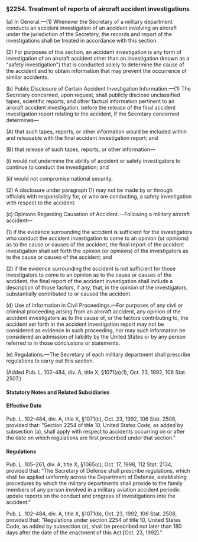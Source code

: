 ### §2254. Treatment of reports of aircraft accident investigations ###

(a) In General.—(1) Whenever the Secretary of a military department conducts an accident investigation of an accident involving an aircraft under the jurisdiction of the Secretary, the records and report of the investigations shall be treated in accordance with this section.

(2) For purposes of this section, an accident investigation is any form of investigation of an aircraft accident other than an investigation (known as a "safety investigation") that is conducted solely to determine the cause of the accident and to obtain information that may prevent the occurrence of similar accidents.

(b) Public Disclosure of Certain Accident Investigation Information.—(1) The Secretary concerned, upon request, shall publicly disclose unclassified tapes, scientific reports, and other factual information pertinent to an aircraft accident investigation, before the release of the final accident investigation report relating to the accident, if the Secretary concerned determines—

(A) that such tapes, reports, or other information would be included within and releasable with the final accident investigation report; and

(B) that release of such tapes, reports, or other information—

(i) would not undermine the ability of accident or safety investigators to continue to conduct the investigation; and

(ii) would not compromise national security.

(2) A disclosure under paragraph (1) may not be made by or through officials with responsibility for, or who are conducting, a safety investigation with respect to the accident.

(c) Opinions Regarding Causation of Accident.—Following a military aircraft accident—

(1) if the evidence surrounding the accident is sufficient for the investigators who conduct the accident investigation to come to an opinion (or opinions) as to the cause or causes of the accident, the final report of the accident investigation shall set forth the opinion (or opinions) of the investigators as to the cause or causes of the accident; and

(2) if the evidence surrounding the accident is not sufficient for those investigators to come to an opinion as to the cause or causes of the accident, the final report of the accident investigation shall include a description of those factors, if any, that, in the opinion of the investigators, substantially contributed to or caused the accident.

(d) Use of Information in Civil Proceedings.—For purposes of any civil or criminal proceeding arising from an aircraft accident, any opinion of the accident investigators as to the cause of, or the factors contributing to, the accident set forth in the accident investigation report may not be considered as evidence in such proceeding, nor may such information be considered an admission of liability by the United States or by any person referred to in those conclusions or statements.

(e) Regulations.—The Secretary of each military department shall prescribe regulations to carry out this section.

(Added Pub. L. 102–484, div. A, title X, §1071(a)(1), Oct. 23, 1992, 106 Stat. 2507.)

#### **Statutory Notes and Related Subsidiaries** ####

#### Effective Date ####

Pub. L. 102–484, div. A, title X, §1071(c), Oct. 23, 1992, 106 Stat. 2508, provided that: "Section 2254 of title 10, United States Code, as added by subsection (a), shall apply with respect to accidents occurring on or after the date on which regulations are first prescribed under that section."

#### Regulations ####

Pub. L. 105–261, div. A, title X, §1065(c), Oct. 17, 1998, 112 Stat. 2134, provided that: "The Secretary of Defense shall prescribe regulations, which shall be applied uniformly across the Department of Defense, establishing procedures by which the military departments shall provide to the family members of any person involved in a military aviation accident periodic update reports on the conduct and progress of investigations into the accident."

Pub. L. 102–484, div. A, title X, §1071(b), Oct. 23, 1992, 106 Stat. 2508, provided that: "Regulations under section 2254 of title 10, United States Code, as added by subsection (a), shall be prescribed not later than 180 days after the date of the enactment of this Act [Oct. 23, 1992]."